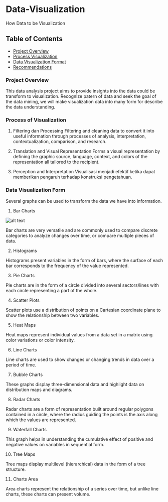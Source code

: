 # Data-Visualization

How Data to be Visualization
## Table of Contents

- [Project Overview](#project-overview)
- [Process Visualization](#Process-Visualization)
- [Data Visualization Format](#Data-Visualization-Format)
- [Recommendations](#recommendations)

### Project Overview
This data analysis project aims to provide insights into the data could be transform to visualization. Recognize patern of data and seek the goal of the data mining, we will make visualization
data into many form for describe the data understanding. 

### Process of Visualization
1. Filtering dan Processing
   Filtering and cleaning data to convert it into useful information through processes of analysis, interpretation, contextualization, comparison, and research.

2. Translation and Visual Representation
   Forms a visual representation by defining the graphic source, language, context, and colors of the representation all tailored to the recipient.

3. Perception and Interpretation
   Visualisasi menjadi efektif ketika dapat memberikan pengaruh terhadap konstruksi pengetahuan.

### Data Visualization Form
Several graphs can be used to transform the data we have into information.

1. Bar Charts
   
![alt text](https://chartexpo.com/Content/Images/charts/Clustered-Bar-Chart.jpg)

Bar charts are very versatile and are commonly used to compare discrete categories to analyze changes over time, or compare multiple pieces of data.

   
2. Histograms

Histograms present variables in the form of bars, where the surface of each bar corresponds to the frequency of the value represented.

3. Pie Charts

Pie charts are in the form of a circle divided into several sectors/lines with each circle representing a part of the whole.

4. Scatter Plots

Scatter plots use a distribution of points on a Cartesian coordinate plane to show the relationship between two variables.

5. Heat Maps

Heat maps represent individual values ​​from a data set in a matrix using color variations or color intensity.

6. Line Charts

Line charts are used to show changes or changing trends in data over a period of time.

7. Bubble Charts

These graphs display three-dimensional data and highlight data on distribution maps and diagrams.

8. Radar Charts

Radar charts are a form of representation built around regular polygons contained in a circle, where the radius guiding the points is the axis along which the values ​​are represented.

9. Waterfall Charts

This graph helps in understanding the cumulative effect of positive and negative values ​​on variables in sequential form.

10. Tree Maps

Tree maps display multilevel (hierarchical) data in the form of a tree structure.&nbsp;

11. Charts Area

Area charts represent the relationship of a series over time, but unlike line charts, these charts can present volume.
